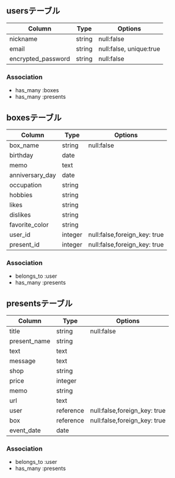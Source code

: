 ## usersテーブル

| Column                 | Type             | Options                 |
| ---------------------- | ---------------- | ----------------------- |
| nickname               | string           | null:false              |
| email                  | string           | null:false, unique:true |
| encrypted_password     | string           | null:false              |


### Association
- has_many :boxes
- has_many :presents

## boxesテーブル

| Column                 | Type             | Options                       |
| ---------------------- | ---------------- | ----------------------------- |
| box_name               | string           | null:false                    |
| birthday               | date             |                               |
| memo                   | text             |                               |
| anniversary_day        | date             |                               |
| occupation             | string           |                               |
| hobbies                | string           |                               |
| likes                  | string           |                               |
| dislikes               | string           |                               |
| favorite_color         | string           |                               |
| user_id                | integer          | null:false,foreign_key: true  |
| present_id             | integer          | null:false,foreign_key: true  |

### Association
- belongs_to :user
- has_many :presents

## presentsテーブル

| Column                 | Type             | Options                 |
| ---------------------- | ---------------- | ----------------------- |
| title                  | string           | null:false              |
| present_name           | string           |                         |
| text                   | text             |                         |
| message                | text             |                         |
| shop                   | string           |                         |
| price                  | integer          |                         |
| memo                   | string           |                         |
| url                    | text             |                         |
| user                   | reference        | null:false,foreign_key: true  |
| box                    | reference        | null:false,foreign_key: true  |
| event_date             | date             |                         |


### Association
- belongs_to :user
- has_many :presents
